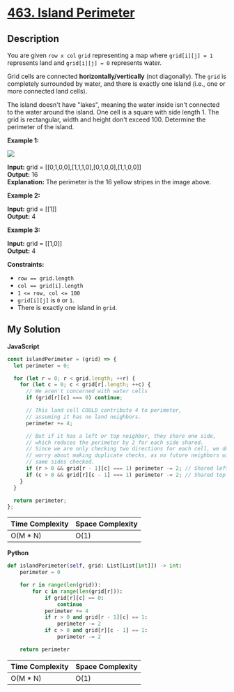 # [463. Island Perimeter](https://leetcode.com/problems/island-perimeter)

## Description

You are given `row x col` `grid` representing a map where `grid[i][j] = 1` represents land and `grid[i][j] = 0` represents water.

Grid cells are connected **horizontally/vertically** (not diagonally). The `grid` is completely surrounded by water, and there is exactly one island (i.e., one or more connected land cells).

The island doesn't have "lakes", meaning the water inside isn't connected to the water around the island. One cell is a square with side length 1. The grid is rectangular, width and height don't exceed 100. Determine the perimeter of the island.

**Example 1:**

![](https://assets.leetcode.com/uploads/2018/10/12/island.png)

**Input:** grid = [[0,1,0,0],[1,1,1,0],[0,1,0,0],[1,1,0,0]]  
**Output:** 16  
**Explanation:** The perimeter is the 16 yellow stripes in the image above.

**Example 2:**

**Input:** grid = [[1]]  
**Output:** 4

**Example 3:**

**Input:** grid = [[1,0]]  
**Output:** 4

**Constraints:**

- `row == grid.length`
- `col == grid[i].length`
- `1 <= row, col <= 100`
- `grid[i][j]` is `0` or `1`.
- There is exactly one island in `grid`.

## My Solution

**JavaScript**

```js
const islandPerimeter = (grid) => {
  let perimeter = 0;

  for (let r = 0; r < grid.length; ++r) {
    for (let c = 0; c < grid[r].length; ++c) {
      // We aren't concerned with water cells
      if (grid[r][c] === 0) continue;

      // This land cell COULD contribute 4 to perimeter,
      // assuming it has no land neighbors.
      perimeter += 4;

      // But if it has a left or top neighbor, they share one side,
      // which reduces the perimeter by 2 for each side shared.
      // Since we are only checking two directions for each cell, we do not have to
      // worry about making duplicate checks, as no future neighbors will have their
      // same sides checked.
      if (r > 0 && grid[r - 1][c] === 1) perimeter -= 2; // Shared left side
      if (c > 0 && grid[r][c - 1] === 1) perimeter -= 2; // Shared top
    }
  }

  return perimeter;
};
```

| Time Complexity | Space Complexity |
| --------------- | ---------------- |
| O(M \* N)       | O(1)             |

**Python**

```python
def islandPerimeter(self, grid: List[List[int]]) -> int:
    perimeter = 0

    for r in range(len(grid)):
        for c in range(len(grid[r])):
            if grid[r][c] == 0:
                continue
            perimeter += 4
            if r > 0 and grid[r - 1][c] == 1:
                perimeter -= 2
            if c > 0 and grid[r][c - 1] == 1:
                perimeter -= 2

    return perimeter
```

| Time Complexity | Space Complexity |
| --------------- | ---------------- |
| O(M \* N)       | O(1)             |
